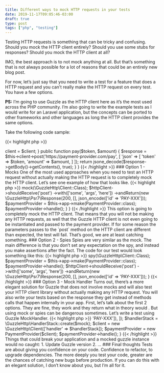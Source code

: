 ```yaml
---
title: Different ways to mock HTTP requests in your tests
date: 2019-11-17T09:05:46-03:00
draft: true
type: post
tags: ["php", "testing"]
---
```


Testing HTTP requests is something that can be tricky and confusing. Should you mock the HTTP client entirely? Should you use some stubs for responses? Should you mock the HTTP client at all?

IMO, the best approach is to not mock anything at all. But that’s something that is not always possible for a lot of reasons that could be an entirely new blog post.

For now, let’s just say that you need to write a test for a feature that does a HTTP request and you can’t really make the HTTP request on every test. You have a few options.

**PS:** I’m going to use Guzzle as the HTTP client here as it’s the most used across the PHP community.  I’m also going to write the example tests as I would write for an Laravel application, but the concepts can be ported to other frameworks and other languages as long the HTTP client provides the same options.

Take the following code sample:

{{< highlight php >}}
<?php

use GuzzleHttp\Client;

class PaymentGateway
{
    protected $client;

    public function __construct(Client $client)
    {
        $this->client = $client;
    }

    public function pay($token, $amount)
    {
        $response = $this->client->post('https://payment-provider.com/pay', [
            'json' => [
                'token' => $token,
                'amount' => $amount,
            ]
        ]);

        return jsone_decode($response->getBody()->getContents(), true);
    }
}
{{< /highlight >}}

### Option 1 - Mocks

One of the most used approaches when you need to test an HTTP request without actually making the HTTP request is to completely mock the HTTP client. Let’s see one example of how that looks like.

{{< highlight php >}}
<?php
class PaymentGatewayTest extends TestCase
{
    public function test_http_request_with_mock()
    {
        $httpClient = $this->mock(\GuzzleHttp\Client::Class);
        $httpClient->shouldReceive('post')
            ->with(['some', 'args', 'here'])
            ->andReturn(new \GuzzleHttp\Psr7\Response(200, [], json_encode(['id' => 'PAY-XXX']));

        $paymentProvider = $this->app->make(PaymentProvider::class);
        $paymentProvider->handle();
    }
}
{{< /highlight >}}

This option is going to completely mock the HTTP client. That means that you will not be making any HTTP requests, as well that the Guzzle HTTP client is not even going to be instantiated and passed to the payment provider.

If for some reason the parameters passes to the `post` method on the HTTP client are different than expected, the test will fail. That’s good, we are at least catching something.

### Option 2 - Spies

Spies are very similar as the mock. The main difference is that you don’t set any expectation on the spy, and instead you make assertions after the fact. The code for our test would look something like this:

{{< highlight php >}}
<?php

public function test_http_request_with_spies()
{
    $httpClient = $this->spy(\GuzzleHttp\Client::Class);

    $paymentProvider = $this->app->make(PaymentProvider::class);
    $paymentProvider->handle();

    $httpClient->shouldReceive('post')
        ->with(['some', 'args', 'here'])
        ->andReturn(new \GuzzleHttp\Psr7\Response(200, [], json_encode(['id' => 'PAY-XXX']));
}
{{< /highlight >}}

### Option 3 - Mock Handler

Turns out, there’s a more elegant solution for Guzzle that does not involve mocks and will also test your HTTP client library without actually making any HTTP request.

You will also write your tests based on the response they get instead of methods calls that happen internally in your app.

First, let’s talk about the first 2 options. They are fine, they work and they return what in theory would . But using mock or spies can be dangerous sometimes. Let’s write a test using Guzzle MockHandler.

{{< highlight php >}}
<?php

public function test_http_request_with_mock_handlers()
{
    $mock = new \GuzzleHttp\Handler\MockHandler([
        new Response(200, [], ['id' => 'PAY-XXX']),
    ]);

    $handlerStack = \GuzzleHttp\HandlerStack::create($mock);
    $client = new \GuzzleHttp\Client(['handler' => $handlerStack]);

    $paymentProvider = new PaymentProvider($client);
    $paymentProvider->handle();
}
{{< /highlight >}}

Things that could break your application and a mocked guzzle instance would no caught:

1. Update Guzzle version
2. ...

### Final thoughts

Tests are about giving you confidence on your code. Confidence to refactor, to upgrade dependencies. The more deeply you test your code, greater are the chances of catching new bugs before production.

If you can do this with an elegant solution, I don’t know about you, but I’m all for it.
